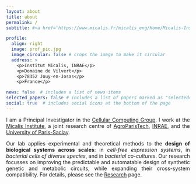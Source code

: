 ```yaml
---
layout: about
title: about
permalink: /
subtitle: #<a href='https://www.micalis.fr/micalis_eng/Home/Micalis-Institute/'>Micalis Institute</a>. #Address. Contacts. Moto. Etc.

profile:
  align: right
  image: prof_pic.jpg
  image_circular: false # crops the image to make it circular
  address: >
    <p>Institut Micalis, INRAE</p>
    <p>Domaine de Vilvert</p>
    <p>78352 Jouy-en-Josas</p>
    <p>France</p>

news: false  # includes a list of news items
selected_papers: false # includes a list of papers marked as "selected={true}"
social: true  # includes social icons at the bottom of the page
---
```


<p align='justify'>I am a Principal Investigator in the <a href='https://ccg.synbiodesign.org/'>Cellular Computing Group</a>. I work at the <a href='https://www.micalis.fr/micalis_eng/Home/Micalis-Institute/'>Micalis Institute</a>, a joint research centre of <a href='https://www.agroparistech.fr/en'>AgroParisTech</a>, <a href='https://www.inrae.fr/en'>INRAE</a>, and the <a href='https://www.universite-paris-saclay.fr/en'>University of Paris-Saclay</a>.</p>

<p align='justify'>Our lab applies experimental and theoretical methods to the <b>design of biological systems across scales</b>: in <i>cell-free expression systems</i>, in <i>bacterial cells of diverse species</i>, and in <i>bacterial co-cultures</i>. Our research focusses on improving the predictable and automatable design of synthetic genetic and metabolic circuits, while expanding their cross-system compatibility. For details, please see the <a href='/research'>Research</a> page.</p>
